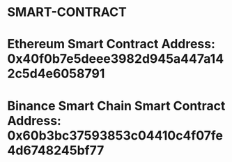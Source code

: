 # SMART-CONTRACT

# Ethereum Smart Contract Address:  0x40f0b7e5deee3982d945a447a142c5d4e6058791

# Binance Smart Chain Smart Contract Address:   0x60b3bc37593853c04410c4f07fe4d6748245bf77
